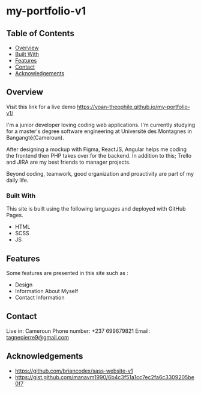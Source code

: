 # my-portfolio-v1

## Table of Contents

- [Overview](#overview)
- [Built With](#built-with)
- [Features](#features)
- [Contact](#contact)
- [Acknowledgements](#acknowledgements)

## Overview

<!-- TODO: Add a screenshot of the live project. -->

Visit this link for a live demo <https://yoan-theophile.github.io/my-portfolio-v1/>

I'm a junior developer loving coding web applications. I'm currently studying for a master's degree software engineering at Université des Montagnes in Bangangté(Cameroun).

After designing a mockup with Figma, ReactJS, Angular helps me coding the frontend then PHP takes over for the backend. In addition to this; Trello and JIRA are my best friends to manager projects.

Beyond coding, teamwork, good organization and proactivity are part of my daily life.

### Built With

This site is built using the following languages and deployed with GitHub Pages.

- HTML
- SCSS
- JS

## Features

Some features are presented in this site such as :

- Design
- Information About Myself
- Contact Information

## Contact

Live in: Cameroun
Phone number: +237 699679821
Email: tagnepierre9@gmail.com

## Acknowledgements

- <https://github.com/briancodex/sass-website-v1>
- <https://gist.github.com/manavm1990/6b4c3f51a1cc7ec2fa6c3309205be0f7>

